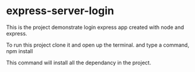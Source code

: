 # express-server-login

This is the project demonstrate login express app created with node and express.

To run this project clone it and open up the terminal. and type a command,
npm install

This command will install all the dependancy in the project.

